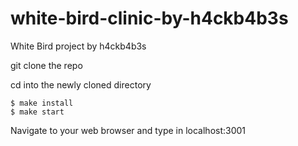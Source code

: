 # white-bird-clinic-by-h4ckb4b3s
White Bird project by h4ckb4b3s

git clone the repo

cd into the newly cloned directory 

	$ make install
	$ make start

Navigate to your web browser and type in localhost:3001
